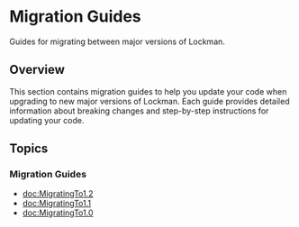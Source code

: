 # Migration Guides

Guides for migrating between major versions of Lockman.

## Overview

This section contains migration guides to help you update your code when upgrading to new major versions of Lockman. Each guide provides detailed information about breaking changes and step-by-step instructions for updating your code.

## Topics

### Migration Guides

- <doc:MigratingTo1.2>
- <doc:MigratingTo1.1>
- <doc:MigratingTo1.0>